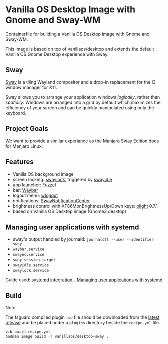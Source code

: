 # Vanilla OS Desktop Image with Gnome and Sway-WM

Containerfile for building a Vanilla OS Desktop image with Gnome and Sway-WM. 

This image is based on top of vanillaos/desktop and extends the default Vanilla OS Gnome Desktop experience with Sway.

## Sway

[Sway](https://swaywm.org/) is a tiling Wayland compositor and a drop-in replacement for the i3 window manager for X11.

Sway allows you to arrange your application windows *logically*, rather than *spatially*.
Windows are arranged into a grid by default which maximizes the efficiency of your screen and can be quickly manipulated using only the keyboard. 

## Project Goals

We want to provide a similar experiance as the [Manjaro Sway Edition](https://github.com/manjaro-sway/manjaro-sway) does for Manjaro Linux.

## Features

 * Vanilla OS background image
 * screen locking: [swaylock](https://github.com/swaywm/swaylock), triggered by [swayidle](https://github.com/swaywm/swayidle)
 * app launcher: [Fuzzel](https://codeberg.org/dnkl/fuzzel)
 * bar: [Waybar](https://github.com/Alexays/Waybar)
 * logout menu: [wlogout](https://github.com/ArtsyMacaw/wlogout)
 * notifications: [SwayNotificationCenter](https://github.com/ErikReider/SwayNotificationCenter)
 * brightness control with XF86MonBrightnessUp/Down keys: [blight](https://github.com/voltaireNoir/blight) 0.7.1
 * based on Vanilla OS Desktop image (Gnome3 desktop)

## Managing user applications with systemd

 * sway's output handled by journald: `journalctl --user --identifier sway`
 * `waybar.service`
 * `swaync.service`
 * `sway-session.target`
 * `swayidle.service`
 * `swaylock.service`

Guide used: [systemd integration - Managing user applications with systemd](https://github.com/swaywm/sway/wiki/Systemd-integration#managing-user-applications-with-systemd)

## Build

> [!NOTE]
> The fsguard compiled plugin `.so` file should be downloaded from the [latest release](https://github.com/Vanilla-OS/vib-fsguard/releases/latest) and be placed under a `plugins` directory beside the `recipe.yml` file.

```bash
vib build recipe.yml
podman image build -t vanillaos/desktop-sway .
```

